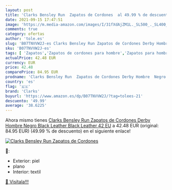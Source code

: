 ```yaml
---
layout: post
title: 'Clarks Bensley Run  Zapatos de Cordones  al 49.99 % de descuento'
date: 2021-09-15 17:47:51
image: 'https://m.media-amazon.com/images/I/31fXdAjZM1L._SL500_._SL400_.jpg'
comments: true
category: ofertas
author: 'tole.es'
slug: 'B07TNVVW2J-es Clarks Bensley Run Zapatos de Cordones Derby Hombre Negro...'
sku: 'B07TNVVW2J-es'
tags: [ 'Zapatos','Zapatos de cordones para hombre','Zapatos para hombre','Zapatos y complementos','clarks','zapatos', ]
actualPrice: 42.48 EUR
currency: EUR
price: 42.48
comparePrice: 84.95 EUR
prodname: 'Clarks Bensley Run  Zapatos de Cordones Derby Hombre  Negro  Black Leather Black Leather   42 EU'
country: 'es'
flag: '🇪🇸'
brand: 'Clarks'
buyurl: 'https://www.amazon.es/dp/B07TNVVW2J/?tag=tolees-21'
descuento: '49.99'
average: '38.6225'
---
```


Ahora mismo tienes [Clarks Bensley Run  Zapatos de Cordones Derby Hombre  Negro  Black Leather Black Leather   42 EU](https://www.amazon.es/dp/B07TNVVW2J/?tag=tolees-21) a 42.48 EUR (original: 84.95 EUR) (49.99 %  de descuento) en el siguiente enlace!

[![Clarks Bensley Run  Zapatos de Cordones ](https://m.media-amazon.com/images/I/31fXdAjZM1L._SL500_._SL400_.jpg)](https://www.amazon.es/dp/B07TNVVW2J/?tag=tolees-21)

🔎:

- Exterior: piel
- plano
- Interior: textil

[🛒 Visítala!!!](https://www.amazon.es/dp/B07TNVVW2J/?tag=tolees-21)
